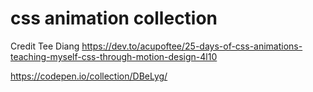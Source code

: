 # css animation collection

Credit Tee Diang
https://dev.to/acupoftee/25-days-of-css-animations-teaching-myself-css-through-motion-design-4l10

https://codepen.io/collection/DBeLyg/

